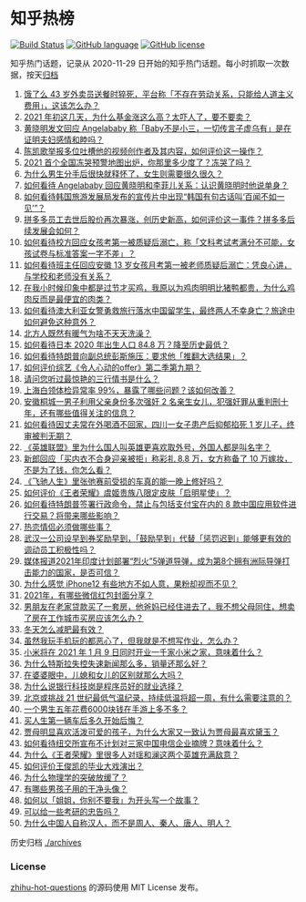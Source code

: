 # 知乎热榜
[![Build Status](https://github.com/ToWeLong/zhihu-hot-questions/workflows/CI/badge.svg)](https://github.com/ToWeLong/zhihu-hot-questions/actions)
[![GitHub language](https://img.shields.io/badge/language-golang-orange.svg)](https://golang.org/)
[![GitHub license](https://img.shields.io/github/license/ToWeLong/zhihu-hot-questions)](https://github.com/ToWeLong/zhihu-hot-questions/blob/main/LICENSE)

知乎热门话题，记录从 2020-11-29 日开始的知乎热门话题。每小时抓取一次数据，按天[归档](./archives)

<!-- BEGIN -->

1. [饿了么 43 岁外卖员送餐时猝死，平台称「不存在劳动关系，只能给人道主义费用」，这该怎么办？](https://www.zhihu.com/question/438129586)
1. [2021 年初这几天，为什么基金涨这么高？太吓人了，要不要卖？](https://www.zhihu.com/question/437808776)
1. [黄晓明发文回应 Angelababy 称「Baby不是小三，一切传言子虚乌有」是在证明夫妇感情和睦吗？](https://www.zhihu.com/question/438160857)
1. [陈凯歌举报多位吐槽他的视频创作者及其内容，如何评价这一操作？](https://www.zhihu.com/question/438068928)
1. [2021 首个全国冻哭预警地图出炉，你那里多少度了？冻哭了吗？](https://www.zhihu.com/question/438090876)
1. [为什么男生分手后很快就释怀了，女生则需要很久很久？](https://www.zhihu.com/question/432503865)
1. [如何看待 Angelababy 回应黄晓明和李菲儿关系：认识黄晓明时他说单身？](https://www.zhihu.com/question/438158348)
1. [如何看待韩国旅游发展局发布的宣传片中出现“韩国有句古话叫‘百闻不如一见’”？](https://www.zhihu.com/question/438097791)
1. [拼多多员工去世后股价再次暴涨，创历史新高，如何评价这一事件？拼多多后续发展会如何？](https://www.zhihu.com/question/438062353)
1. [如何看待校方回应女孩考第一被质疑后溺亡，称「文科考试考满分不可能，女孩试卷与标准答案一字不差」？](https://www.zhihu.com/question/438110849)
1. [如何看待班主任回应安徽 13 岁女孩月考第一被老师质疑后溺亡：凭良心讲，与学校和老师没有关系？](https://www.zhihu.com/question/438002900)
1. [在我小时候印象中都是过节才买鸡，我原以为鸡肉明明比猪鸭都贵，为什么鸡肉反而是最便宜的肉类？](https://www.zhihu.com/question/436623362)
1. [如何看待澳大利亚女警勇救旅行落水中国留学生，最终两人不幸身亡？旅途中如何避免这种意外？](https://www.zhihu.com/question/437856151)
1. [北方人既然有暖气为啥不天天洗澡？](https://www.zhihu.com/question/437451304)
1. [如何看待日本 2020 年出生人口 84.8 万？降至历史最低？](https://www.zhihu.com/question/437046716)
1. [如何看待特朗普向副总统彭斯施压：要求他「推翻大选结果」？](https://www.zhihu.com/question/438083206)
1. [如何评价综艺《令人心动的offer》第二季第九期？](https://www.zhihu.com/question/438163855)
1. [请问您听过最惊艳的三行情书是什么？](https://www.zhihu.com/question/343563096)
1. [上海白领体检异常率 99%，暴露了哪些问题？该如何改善？](https://www.zhihu.com/question/438092610)
1. [安徽桐城一男子利用父亲身份多次强奸 2 名亲生女儿，犯强奸罪从重判刑十年，还有哪些值得关注的信息？](https://www.zhihu.com/question/438098561)
1. [如何看待因丈夫常在外喝酒不回家，四川一女子患产后抑郁掐死 1 岁儿子，终审被判无期？](https://www.zhihu.com/question/438096606)
1. [《英雄联盟》里为什么国人叫英雄更喜欢取外号，外国人都是叫名字？](https://www.zhihu.com/question/437265184)
1. [新郎回应「买内衣不合身迎亲被拒」称彩礼 8.8 万，女方称备了 10 万嫁妆，不是为了钱，你怎么看？](https://www.zhihu.com/question/437953531)
1. [《飞驰人生》里张弛赛前受损的车真的能一晚上修好吗？](https://www.zhihu.com/question/313424074)
1. [如何评价《王者荣耀》虞姬贵族八限定皮肤「启明星使」？](https://www.zhihu.com/question/438165641)
1. [如何看待特朗普签署行政命令，禁止与包括支付宝在内的 8 款中国应用软件进行交易？将带来哪些影响？](https://www.zhihu.com/question/438083804)
1. [热恋情侣必须做哪些事？](https://www.zhihu.com/question/427279607)
1. [武汉一公司设早到券奖励早到，「鼓励早到」代替「惩罚迟到」能够更有效的调动员工积极性吗？](https://www.zhihu.com/question/437781720)
1. [媒体报道2021年印度计划部署“烈火”5弹道导弹，成为第8个拥有洲际导弹打击能力的国家，是否可信？](https://www.zhihu.com/question/437992271)
1. [为什么感觉 iPhone12 有些地方不如人意，果粉却视而不见？](https://www.zhihu.com/question/437810551)
1. [2021年，有哪些微信红包封面分享？](https://www.zhihu.com/question/436417512)
1. [男朋友在老家贷款买了一套房，他爸妈已经住进去了，我不想父母同住，想卖了房在工作城市买房应该怎么办？](https://www.zhihu.com/question/437746833)
1. [冬天怎么减肥最有效？](https://www.zhihu.com/question/362649673)
1. [虽然我玩手机玩的都恶心了，但我就是不想写作业，怎么办？](https://www.zhihu.com/question/368308943)
1. [小米将在 2021 年 1 月 9 日同时开业一千家小米之家，意味着什么？](https://www.zhihu.com/question/437978873)
1. [为什么特斯拉失控失速新闻那么多，销量还那么好？](https://www.zhihu.com/question/435816291)
1. [在婆婆眼中，儿媳和女儿的区别就那么大吗？](https://www.zhihu.com/question/322283518)
1. [为什么说银行科技岗是程序员好的就业选择？](https://www.zhihu.com/question/380468704)
1. [北京或挑战 21 世纪最低气温纪录，持续低温将超一周，有什么需要注意的？](https://www.zhihu.com/question/437950531)
1. [一个男生五年花费6000块钱在手游上多不多？](https://www.zhihu.com/question/437874019)
1. [买人生第一辆车后多久开始后悔？](https://www.zhihu.com/question/354985985)
1. [贾母明显喜欢活泼可爱的孩子，为什么大家又一致认为贾母最喜欢黛玉？](https://www.zhihu.com/question/438002444)
1. [如何看待纽交所宣布不计划对三家中国电信企业摘牌？意味着什么？](https://www.zhihu.com/question/437942525)
1. [为什么《王者荣耀》里很多人对瑶和澜这两个英雄充满敌意？](https://www.zhihu.com/question/434530683)
1. [如何评价王俊凯的毕业大戏演出？](https://www.zhihu.com/question/438052348)
1. [为什么物理学的突破放缓了？](https://www.zhihu.com/question/375251694)
1. [有哪些男孩子用的干净头像？](https://www.zhihu.com/question/359867171)
1. [如何以「姐姐，你别不要我」为开头写一个故事？](https://www.zhihu.com/question/422947222)
1. [可以给一些考研的忠告吗？](https://www.zhihu.com/question/368896228)
1. [为什么中国人自称汉人，而不是周人、秦人、唐人、明人？](https://www.zhihu.com/question/315606998)

<!-- END -->

历史归档 [./archives](./archives)


### License
[zhihu-hot-questions](https://github.com/towelong/zhihu-hot-questions) 的源码使用 MIT License 发布。